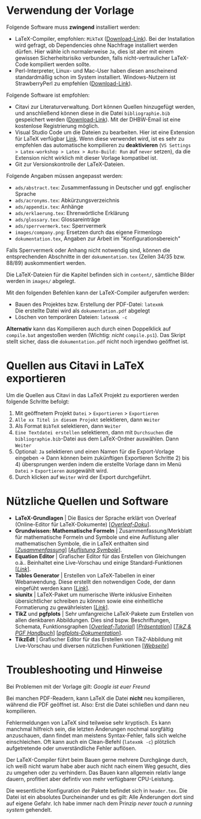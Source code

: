 # Verwendung der Vorlage

Folgende Software muss **zwingend** installiert werden:
- LaTeX-Compiler, empfohlen: `MikTeX` ([Download-Link](https://miktex.org/download)). Bei der Installation wird gefragt, ob Dependencies ohne Nachfrage installiert werden dürfen. Hier wähle ich normalerweise `Ja`, dies ist aber mit einem gewissen Sicherheitsrisiko verbunden, falls nicht-vertraulicher LaTeX-Code kompiliert werden sollte.
- Perl-Interpreter, Linux- und Mac-User haben diesen anscheinend standardmäßig schon im System installiert. Windows-Nutzern ist StrawberryPerl zu empfehlen ([Download-Link](https://strawberryperl.com/)).

Folgende Software ist empfohlen:
- Citavi zur Literaturverwaltung. Dort können Quellen hinzugefügt werden, und anschließend können diese in die Datei `bibliographie.bib` gespeichert werden ([Download-Link](https://www.citavi.com/de)). Mit der DHBW-Email ist eine kostenlose Registrierung möglich.
- Visual Studio Code um die Dateien zu bearbeiten. Hier ist eine Extension für LaTeX verfügbar [Link](https://marketplace.visualstudio.com/items?itemName=James-Yu.latex-workshop). Wenn diese verwendet wird, ist es sehr zu empfehlen das automatische kompilieren zu **deaktivieren** (`VS Settings > Latex-workshop > Latex > Auto-Build: Run` auf `never` setzen), da die Extension nicht wirklich mit dieser Vorlage kompatibel ist.
- Git zur Versionskontrolle der LaTeX-Dateien.

Folgende Angaben müssen angepasst werden:

- `ads/abstract.tex`: Zusammenfassung in Deutscher und ggf. englischer Sprache
- `ads/acronyms.tex`: Abkürzungsverzeichnis
- `ads/appendix.tex`: Anhänge
- `ads/erklaerung.tex`: Ehrenwörtliche Erklärung
- `ads/glossary.tex`: Glossareinträge
- `ads/sperrvermerk.tex`: Sperrvermerk
- `images/company.png`: Ersetzen durch das eigene Firmenlogo
- `dokumentation.tex`, Angaben zur Arbeit im "Konfigurationsbereich"

Falls Sperrvermerk oder Anhang nicht notwendig sind, können die entsprechenden Abschnitte in der `dokumentation.tex` (Zeilen 34/35 bzw. 88/89) auskommentiert werden.

Die LaTeX-Dateien für die Kapitel befinden sich in `content/`, sämtliche Bilder werden in `images/` abgelegt.

Mit den folgenden Befehlen kann der LaTeX-Compiler aufgerufen werden:

- Bauen des Projektes bzw. Erstellung der PDF-Datei: `latexmk`  
  Die erstellte Datei wird als `dokumentation.pdf` abgelegt
- Löschen von temporären Dateien: `latexmk -c`

**Alternativ** kann das Kompilieren auch durch einen Doppelklick auf `compile.bat` angestoßen werden (Wichtig: *nicht* `compile.ps1`). Das Skript stellt sicher, dass die `dokumentation.pdf` nicht noch irgendwo geöffnet ist.

# Quellen aus Citavi in LaTeX exportieren

Um die Quellen aus Citavi in das LaTeX Projekt zu exportieren werden folgende Schritte befolgt:

1) Mit geöffnetem Projekt `Datei` > `Exportieren` > `Exportieren`
2) `Alle xx Titel in diesem Projekt` selektieren, dann `Weiter`
3) Als Format `BibTeX` selektieren, dann `Weiter`
4) `Eine Textdatei erstellen` selektieren, dann mit `Durchsuchen` die `bibliographie.bib`-Datei aus dem LaTeX-Ordner auswählen. Dann `Weiter`
5) Optional: `Ja` selektieren und einen Namen für die Export-Vorlage eingeben → Dann können beim zukünftigen Exportieren Schritte 2) bis 4) übersprungen werden indem die erstellte Vorlage dann im Menü `Datei` > `Exportieren` ausgewählt wird.
6) Durch klicken auf `Weiter` wird der Export durchgeführt.

# Nützliche Quellen und Software

- **LaTeX-Grundlagen** | Die Basics der Sprache erklärt von Overleaf (Online-Editor für LaTeX-Dokumente) [*[Overleaf-Doku](https://www.overleaf.com/learn)*].
- **Grundwissen: Mathematische Formeln** | Zusammenfassung/Merkblatt für mathematische Formeln und Symbole und eine Auflistung aller mathematischen Symbole, die in LaTeX enthalten sind [*[Zusammenfassung](https://www.grund-wissen.de/informatik/latex/mathematischer-formelsatz.html)*] [*[Auflistung Symbole](https://oeis.org/wiki/List_of_LaTeX_mathematical_symbols)*].
- **Equation Editor** | Grafischer Editor für das Erstellen von Gleichungen o.ä.. Beinhaltet eine Live-Vorschau und einige Standard-Funktionen [*[Link](https://latex.codecogs.com/eqneditor/editor.php)*].
- **Tables Generator** | Erstellen von LaTeX-Tabellen in einer Webanwendung. Diese erstellt den notwendigen Code, der dann eingefüht werden kann [*[Link](https://www.tablesgenerator.com/)*].
- **siunitx** | LaTeX-Paket um numerische Werte inklusive Einheiten übersichtlicher schreiben zu können sowie eine einheitliche Formatierung zu gewährleisten [*[Link](https://www.namsu.de/Extra/pakete/Siunitx.html)*].
- **TikZ** und **pgfplots** | Sehr umfangreiche LaTeX-Pakete zum Erstellen von allen denkbaren Abbildungen. Dies sind bspw. Beschriftungen, Schemata, Funktionsgraphen [*[Overleaf-Tutorial](https://de.overleaf.com/learn/latex/Pgfplots_package)*] [*[Präsentation](https://docs.freitagsrunde.org/Veranstaltungen/techtalk/2016/slides-plotting-2016-02-12.pdf)*] [*[TikZ & PGF Handbuch](https://texample.net/media/pgf/builds/pgfmanualCVS2012-11-04.pdf)*] [*[pgfplots-Dokumentation](https://mirrors.rit.edu/CTAN/graphics/pgf/contrib/pgfplots/doc/pgfplots.pdf)*].
- **TikzEdt** | Grafischer Editor für das Erstellen von TikZ-Abbildung mit Live-Vorschau und diversen nützlichen Funktionen [*[Webseite](http://www.tikzedt.org/)*]

# Troubleshooting und Hinweise

Bei Problemen mit der Vorlage gilt: *Google ist euer Freund*

Bei manchen PDF-Readern, kann LaTeX die Datei **nicht** neu kompilieren, während die PDF geöffnet ist. Also: Erst die Datei schließen und dann neu kompilieren.

Fehlermeldungen von LaTeX sind teilweise sehr kryptisch. Es kann manchmal hilfreich sein, die letzten Änderungen nochmal sorgfältig anzuschauen, dann findet man meistens Syntax-Fehler, falls sich welche einschleichen. Oft kann auch ein Clean-Befehl (`latexmk -c`) plötzlich aufgetretende oder unverständliche Fehler auflösen.

Der LaTeX-Compiler führt beim Bauen gerne mehrere Durchgänge durch, ich weiß nicht warum habe aber auch nicht nach einem Weg gesucht, dies zu umgehen oder zu verhindern. Das Bauen kann allgemein relativ lange dauern, profitiert aber defintiv von mehr verfügbarer CPU-Leistung.

Die wesentliche Konfiguration der Pakete befindet sich in `header.tex`. Die Datei ist ein absolutes Durcheinander und es gilt: Alle Änderungen dort sind auf eigene Gefahr. Ich habe immer nach dem Prinzip *never touch a running system* gehendelt.

